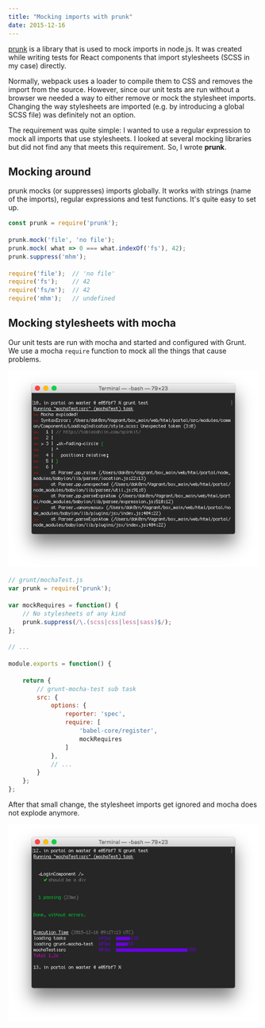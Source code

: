 ```yaml
---
title: "Mocking imports with prunk"
date: 2015-12-16
---
```


[prunk](https://www.npmjs.com/package/prunk) is a library that is used to mock imports in node.js. It was created while writing tests for React components that import stylesheets (SCSS in my case) directly.

Normally, webpack uses a loader to compile them to CSS and removes the import from the source. However, since our unit tests are run without a browser we needed a way to either remove or mock the stylesheet imports. Changing the way stylesheets are imported (e.g. by introducing a global SCSS file) was definitely not an option.

The requirement was quite simple: I wanted to use a regular expression to mock all imports that use stylesheets. I looked at several mocking libraries but did not find any that meets this requirement. So, I wrote **prunk**.

## Mocking around

prunk mocks (or suppresses) imports globally. It works with strings (name of the imports), regular expressions and test functions. It's quite easy to set up.

```javascript
const prunk = require('prunk');

prunk.mock('file', 'no file');
prunk.mock( what => 0 === what.indexOf('fs'), 42);
prunk.suppress('mhm');

require('file');  // 'no file'
require('fs');    // 42
require('fs/m');  // 42
require('mhm');   // undefined
```

## Mocking stylesheets with mocha

Our unit tests are run with mocha and started and configured with Grunt. We use a mocha `require` function to mock all the things that cause problems.

![Broken mocha tests](/images/mocha-broken.png)

```javascript
// grunt/mochaTest.js
var prunk = require('prunk');

var mockRequires = function() {
    // No stylesheets of any kind
    prunk.suppress(/\.(scss|css|less|sass)$/);
};

// ...

module.exports = function() {

    return {
        // grunt-mocha-test sub task
        src: {
            options: {
                reporter: 'spec',
                require: [
                    'babel-core/register',
                    mockRequires
                ]
            },
            // ...
        }
    };
};
```

After that small change, the stylesheet imports get ignored and mocha does not explode anymore.

![Running tests](/images/mocha-good.png)
